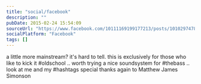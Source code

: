 ```yaml
---
title: "social/facebook"
description: ""
pubDate: 2015-02-24 15:54:09
sourceUrl: "https://www.facebook.com/10111169199177213/posts/10102974788761373"
socialPlatform: "Facebook"
tags: []
---
```


a little more mainstream? it's hard to tell. this is exclusively for those who like to kick it #oldschool .. worth trying a nice soundsystem for #thebass .. look at me and my #hashtags special thanks again to Matthew James Simonson


